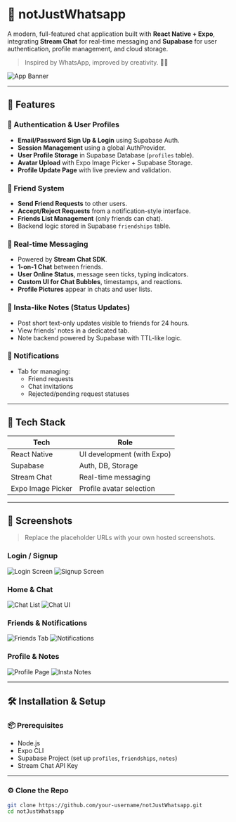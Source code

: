 # 📱 notJustWhatsapp

A modern, full-featured chat application built with **React Native + Expo**, integrating **Stream Chat** for real-time messaging and **Supabase** for user authentication, profile management, and cloud storage.

> Inspired by WhatsApp, improved by creativity. 💬✨

![App Banner](https://via.placeholder.com/800x300?text=notJustWhatsapp+Banner)

---

## 🚀 Features

### 🔐 Authentication & User Profiles
- **Email/Password Sign Up & Login** using Supabase Auth.
- **Session Management** using a global AuthProvider.
- **User Profile Storage** in Supabase Database (`profiles` table).
- **Avatar Upload** with Expo Image Picker + Supabase Storage.
- **Profile Update Page** with live preview and validation.

### 👥 Friend System
- **Send Friend Requests** to other users.
- **Accept/Reject Requests** from a notification-style interface.
- **Friends List Management** (only friends can chat).
- Backend logic stored in Supabase `friendships` table.

### 💬 Real-time Messaging
- Powered by **Stream Chat SDK**.
- **1-on-1 Chat** between friends.
- **User Online Status**, message seen ticks, typing indicators.
- **Custom UI for Chat Bubbles**, timestamps, and reactions.
- **Profile Pictures** appear in chats and user lists.

### 📝 Insta-like Notes (Status Updates)
- Post short text-only updates visible to friends for 24 hours.
- View friends' notes in a dedicated tab.
- Note backend powered by Supabase with TTL-like logic.

### 🔔 Notifications
- Tab for managing:
  - Friend requests
  - Chat invitations
  - Rejected/pending request statuses

---

## 🧱 Tech Stack

| Tech         | Role                         |
|--------------|------------------------------|
| React Native | UI development (with Expo)   |
| Supabase     | Auth, DB, Storage             |
| Stream Chat  | Real-time messaging           |
| Expo Image Picker | Profile avatar selection |

---

## 📸 Screenshots

> Replace the placeholder URLs with your own hosted screenshots.

### Login / Signup

![Login Screen](https://via.placeholder.com/300x600?text=Login+Screen)
![Signup Screen](https://via.placeholder.com/300x600?text=Signup+Screen)

### Home & Chat

![Chat List](https://via.placeholder.com/300x600?text=Chat+List)
![Chat UI](https://via.placeholder.com/300x600?text=Chat+Screen)

### Friends & Notifications

![Friends Tab](https://via.placeholder.com/300x600?text=Friends+Tab)
![Notifications](https://via.placeholder.com/300x600?text=Notifications)

### Profile & Notes

![Profile Page](https://via.placeholder.com/300x600?text=Profile+Screen)
![Insta Notes](https://via.placeholder.com/300x600?text=Insta+Notes)

---

## 🛠️ Installation & Setup

### 📦 Prerequisites

- Node.js
- Expo CLI
- Supabase Project (set up `profiles`, `friendships`, `notes`)
- Stream Chat API Key

---

### ⚙️ Clone the Repo

```bash
git clone https://github.com/your-username/notJustWhatsapp.git
cd notJustWhatsapp
